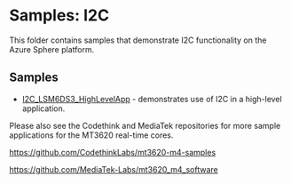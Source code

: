 # Samples: I2C

This folder contains samples that demonstrate I2C functionality on the Azure Sphere platform.

## Samples

 * [I2C_LSM6DS3_HighLevelApp](I2C_LSM6DS3_HighLevelApp/) - demonstrates use of I2C in a high-level application.

Please also see the Codethink and MediaTek repositories for more sample applications for the MT3620
real-time cores.

https://github.com/CodethinkLabs/mt3620-m4-samples

https://github.com/MediaTek-Labs/mt3620_m4_software

